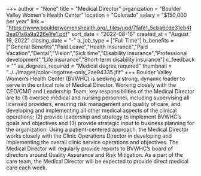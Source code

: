 +++
author = "None"
title = "Medical Director"
organization = "Boulder Valley Women's Health Center"
location = "Colorado"
salary = "$150,000 per year"
link = "https://www.boulderwomenshealth.org/_files/ugd/7fafe1_5cba6cde31eb4f3ea01a6a9a226e1fe1.pdf"
sort_date = "2022-08-16"
created_at = "August 16, 2022"
closing_date = "-"
a_job_type = ["Full Time"]
b_benefits = ["General Benefits","Paid Leave","Health Insurance","Paid Vacation","Dental","Vision","Sick time","Disability insurance","Professional development","Life insurance","Short-term disability insurance"]
c_feedback = ""
aa_degrees_required = "Medical degree required"
thumbnail = "../../images/color-logotree-only_2ae94335.jfif"
+++
Boulder Valley Women’s Health Center (BVWHC) is seeking a strong, dynamic leader to serve in the critical role of Medical Director. Working closely with the CEO/CMO and Leadership Team, key responsibilities of the Medical Director are to (1) oversee medical and nursing personnel, including supervising all licensed providers, ensuring risk management and quality of care, and developing and implementing all other medical aspects of the clinical operations; (2) provide leadership and strategy to implement BVWHC’s goals and objectives and (3) provide strategic input to business planning for the organization. Using a patient-centered approach, the Medical Director works closely with the Clinic Operations Director in developing and implementing the overall clinic service operations and objectives. The Medical Director will regularly provide reports to BVWHC’s board of directors around Quality Assurance and Risk Mitigation. As a part of the care team, the Medical Director will be expected to provide direct medical care each week.